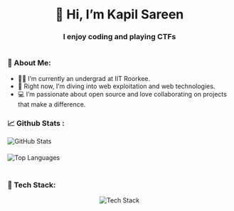 <h1 align="center">👋 Hi, I’m Kapil Sareen</h1>
<h3 align="center">I enjoy coding and playing CTFs</h3>

<img src="https://visitor-badge.laobi.icu/badge?page_id=KapilSareen" alt=""/>


### 🤠 About Me:

- 👨‍🎓 I’m currently an undergrad at IIT Roorkee.
- 🌱 Right now, I’m diving into web exploitation and web technologies.
- 💻 I’m passionate about open source and love collaborating on projects that make a difference.

### 📈 Github Stats :

<div style="display: flex; flex-direction: column; align-items: flex-start; gap: 20px;">
  <img src="https://github-readme-stats.vercel.app/api?username=KapilSareen&&theme=dark&show=prs_merged,prs_merged_percentage&show_icons=true" alt="GitHub Stats" />
  
  <img src="https://github-readme-stats.vercel.app/api/top-langs/?username=KapilSareen&theme=dark&layout=compact&exclude_repo=DAI-101_assignments" alt="Top Languages" />
  
  <img src="https://streak-stats.demolab.com/?user=KapilSareen&theme=dark" alt="" />
</div>

### 🧰 Tech Stack:

<div align=center >
 <img src="https://skillicons.dev/icons?i=js,python,django,flask,react,html,css,nodejs,expressjs,golang,docker,kubernetes,mysql,sqlite,php,cpp,godot,solidity,linux" alt="Tech Stack" /> 
</div>
